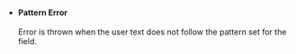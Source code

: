 - #### Pattern Error
	Error is thrown when the user text does not follow the pattern set for the field.
